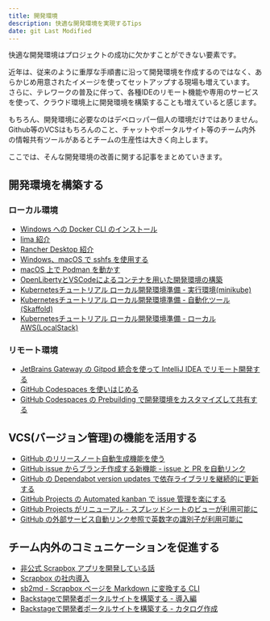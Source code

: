 ```yaml
---
title: 開発環境
description: 快適な開発環境を実現するTips
date: git Last Modified
---
```


快適な開発環境はプロジェクトの成功に欠かすことができない要素です。

近年は、従来のように重厚な手順書に沿って開発環境を作成するのではなく、あらかじめ用意されたイメージを使ってセットアップする現場も増えています。
さらに、テレワークの普及に伴って、各種IDEのリモート機能や専用のサービスを使って、クラウド環境上に開発環境を構築することも増えていると感じます。

もちろん、開発環境に必要なのはデベロッパー個人の環境だけではありません。
Github等のVCSはもちろんのこと、チャットやポータルサイト等のチーム内外の情報共有ツールがあるとチームの生産性は大きく向上します。

ここでは、そんな開発環境の改善に関する記事をまとめていきます。

## 開発環境を構築する

### ローカル環境

- [Windows への Docker CLI のインストール](/blogs/2021/12/27/install-dockercli-for-windows/)
- [lima 紹介](/blogs/2022/01/21/lima/)
- [Rancher Desktop 紹介](/blogs/2022/01/29/rancher-desktop/)
- [Windows、macOS で sshfs を使用する](/blogs/2022/05/17/sshfs/)
- [macOS 上で Podman を動かす](/blogs/2022/02/23/podman-machine/)
- [OpenLibertyとVSCodeによるコンテナを用いた開発環境の構築](/blogs/2022/05/26/openliberty-devcontainer/)
- [Kubernetesチュートリアル ローカル開発環境準備 - 実行環境(minikube)](/containers/k8s/tutorial/app/minikube/)
- [Kubernetesチュートリアル ローカル開発環境準備 - 自動化ツール(Skaffold)](/containers/k8s/tutorial/app/minikube/)
- [Kubernetesチュートリアル ローカル開発環境準備 - ローカルAWS(LocalStack)](/containers/k8s/tutorial/app/minikube/)

### リモート環境

- [JetBrains Gateway の Gitpod 統合を使って IntelliJ IDEA でリモート開発する](/blogs/2022/05/09/jetbrains-gateway-with-gitpod/)
- [GitHub Codespaces を使いはじめる](/blogs/2022/05/18/start-using-codespaces/)
- [GitHub Codespaces の Prebuilding で開発環境をカスタマイズして共有する](/blogs/2022/07/30/prebuilding-github-codespaces/)

## VCS(バージョン管理)の機能を活用する

- [GitHub のリリースノート自動生成機能を使う](/blogs/2022/03/11/github-automatically-generated-release-notes/)
- [GitHub issue からブランチ作成する新機能 - issue と PR を自動リンク](/blogs/2022/03/28/github-create-branch-from-issue/)
- [GitHub の Dependabot version updates で依存ライブラリを継続的に更新する](/blogs/2022/06/19/github-enable-dependabot-version-updates/)
- [GitHub Projects の Automated kanban で issue 管理を楽にする](/blogs/2022/07/12/using-github-projects-automated-kanban/)
- [GitHub Projects がリニューアル - スプレッドシートのビューが利用可能に](/blogs/2022/07/28/github_projects_spreadseets_view/)
- [GitHub の外部サービス自動リンク参照で英数字の識別子が利用可能に](/blogs/2022/09/02/github-autolinks-with-alphanumeric/)

## チーム内外のコミュニケーションを促進する

- [非公式 Scrapbox アプリを開発している話](/blogs/2021/12/15/developing-unofficial-scrapbox-app/)
- [Scrapbox の社内導入](/blogs/2022/01/05/installing-scrapbox/)
- [sb2md - Scrapbox ページを Markdown に変換する CLI](/blogs/2022/01/11/sb2md/)
- [Backstageで開発者ポータルサイトを構築する - 導入編](/blogs/2022/04/29/backstage-intro/)
- [Backstageで開発者ポータルサイトを構築する - カタログ作成](/blogs/2022/05/05/backstage-catalog/)